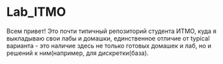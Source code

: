 # Lab_ITMO
Всем привет! Это почти типичный репозиторий студента ИТМО, куда я выкладываю свои лабы и домашки, единственное отличие от typical варианта - это наличие здесь не только готовых домашек и лаб, но и решений к ним(например, для дискретки(база).
